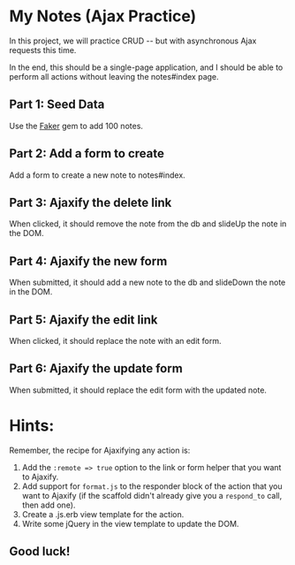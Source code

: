 # My Notes (Ajax Practice)

In this project, we will practice CRUD -- but with asynchronous Ajax requests this time.

In the end, this should be a single-page application, and I should be able to perform all actions without leaving the notes#index page.

## Part 1: Seed Data

Use the [Faker](https://github.com/stympy/faker) gem to add 100 notes.

## Part 2: Add a form to create

Add a form to create a new note to notes#index.

## Part 3: Ajaxify the delete link

When clicked, it should remove the note from the db and slideUp the note in the DOM.

## Part 4: Ajaxify the new form

When submitted, it should add a new note to the db and slideDown the note in the DOM.

## Part 5: Ajaxify the edit link

When clicked, it should replace the note with an edit form.

## Part 6: Ajaxify the update form

When submitted, it should replace the edit form with the updated note.

# Hints:

Remember, the recipe for Ajaxifying any action is:

 1. Add the `:remote => true` option to the link or form helper that you want to Ajaxify.
 1. Add support for `format.js` to the responder block of the action that you want to Ajaxify (if the scaffold didn't already give you a `respond_to` call, then add one).
 1. Create a .js.erb view template for the action.
 1. Write some jQuery in the view template to update the DOM.

## Good luck!

